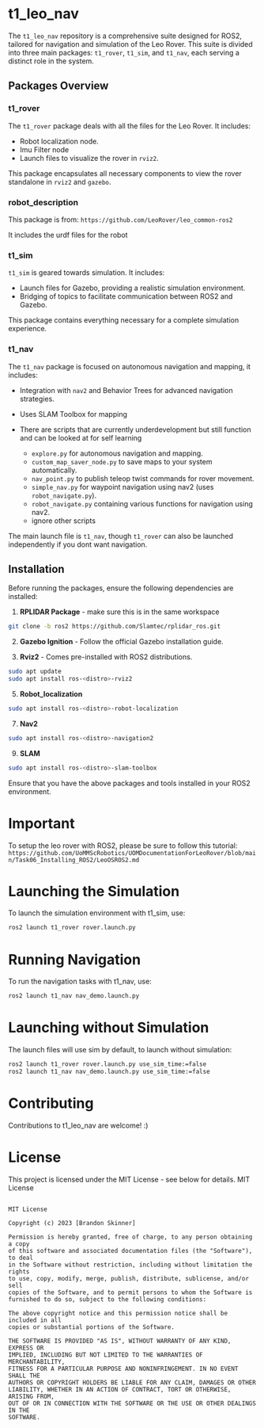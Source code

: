 # t1_leo_nav

The `t1_leo_nav` repository is a comprehensive suite designed for ROS2, tailored for navigation and simulation of the Leo Rover. This suite is divided into three main packages: `t1_rover`, `t1_sim`, and `t1_nav`, each serving a distinct role in the system.

## Packages Overview

### t1_rover

The `t1_rover` package deals with all the files for the Leo Rover. It includes:

- Robot localization node.
- Imu Filter node
- Launch files to visualize the rover in `rviz2`.

This package encapsulates all necessary components to view the rover standalone in `rviz2` and `gazebo`.

### robot_description

This package is from: `https://github.com/LeoRover/leo_common-ros2`

It includes the urdf files for the robot

### t1_sim

`t1_sim` is geared towards simulation. It includes:

- Launch files for Gazebo, providing a realistic simulation environment.
- Bridging of topics to facilitate communication between ROS2 and Gazebo.

This package contains everything necessary for a complete simulation experience.

### t1_nav

The `t1_nav` package is focused on autonomous navigation and mapping, it includes:

- Integration with `nav2` and Behavior Trees for advanced navigation strategies.
- Uses SLAM Toolbox for mapping

- There are scripts that are currently underdevelopment but still function and can be looked at for self learning
  - `explore.py` for autonomous navigation and mapping.
  - `custom_map_saver_node.py` to save maps to your system automatically.
  - `nav_point.py` to publish teleop twist commands for rover movement.
  - `simple_nav.py` for waypoint navigation using nav2 (uses `robot_navigate.py`).
  - `robot_navigate.py` containing various functions for navigation using nav2.
  - ignore other scripts

The main launch file is `t1_nav`, though `t1_rover` can also be launched independently if you dont want navigation.

## Installation

Before running the packages, ensure the following dependencies are installed:

1. **RPLIDAR Package** - make sure this is in the same workspace

```bash
git clone -b ros2 https://github.com/Slamtec/rplidar_ros.git
```

2. **Gazebo Ignition** - Follow the official Gazebo installation guide.

4. **Rviz2** - Comes pre-installed with ROS2 distributions.
```bash
sudo apt update
sudo apt install ros-<distro>-rviz2
```

5. **Robot_localization**
```bash
sudo apt install ros-<distro>-robot-localization
```

7. **Nav2**
```bash
sudo apt install ros-<distro>-navigation2
```

9. **SLAM**
```bash
sudo apt install ros-<distro>-slam-toolbox
```

Ensure that you have the above packages and tools installed in your ROS2 environment.

# Important
To setup the leo rover with ROS2, please be sure to follow this tutorial: `https://github.com/UoMMScRobotics/UOMDocumentationForLeoRover/blob/main/Task06_Installing_ROS2/LeoOSROS2.md`

# Launching the Simulation

To launch the simulation environment with t1_sim, use:

```bash
ros2 launch t1_rover rover.launch.py
```

# Running Navigation

To run the navigation tasks with t1_nav, use:
```bash
ros2 launch t1_nav nav_demo.launch.py
```

# Launching without Simulation
The launch files will use sim by default, to launch without simulation:

```bash
ros2 launch t1_rover rover.launch.py use_sim_time:=false
ros2 launch t1_nav nav_demo.launch.py use_sim_time:=false
```

# Contributing

Contributions to t1_leo_nav are welcome! :)

# License

This project is licensed under the MIT License - see below for details.
MIT License

```

MIT License

Copyright (c) 2023 [Brandon Skinner]

Permission is hereby granted, free of charge, to any person obtaining a copy
of this software and associated documentation files (the "Software"), to deal
in the Software without restriction, including without limitation the rights
to use, copy, modify, merge, publish, distribute, sublicense, and/or sell
copies of the Software, and to permit persons to whom the Software is
furnished to do so, subject to the following conditions:

The above copyright notice and this permission notice shall be included in all
copies or substantial portions of the Software.

THE SOFTWARE IS PROVIDED "AS IS", WITHOUT WARRANTY OF ANY KIND, EXPRESS OR
IMPLIED, INCLUDING BUT NOT LIMITED TO THE WARRANTIES OF MERCHANTABILITY,
FITNESS FOR A PARTICULAR PURPOSE AND NONINFRINGEMENT. IN NO EVENT SHALL THE
AUTHORS OR COPYRIGHT HOLDERS BE LIABLE FOR ANY CLAIM, DAMAGES OR OTHER
LIABILITY, WHETHER IN AN ACTION OF CONTRACT, TORT OR OTHERWISE, ARISING FROM,
OUT OF OR IN CONNECTION WITH THE SOFTWARE OR THE USE OR OTHER DEALINGS IN THE
SOFTWARE.

```

